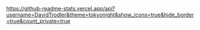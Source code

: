 https://github-readme-stats.vercel.app/api?username=DavidTrodler&theme=tokyonight&show_icons=true&hide_border=true&count_private=true
